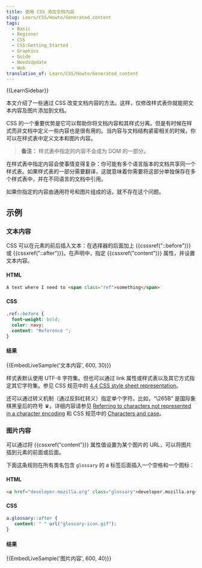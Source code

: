 ```yaml
---
title: 使用 CSS 添加文档内容
slug: Learn/CSS/Howto/Generated_content
tags:
  - Basic
  - Beginner
  - CSS
  - CSS:Getting_Started
  - Graphics
  - Guide
  - NeedsUpdate
  - Web
translation_of: Learn/CSS/Howto/Generated_content
---
```

{{LearnSidebar}}

本文介绍了一些通过 CSS 改变文档内容的方法。这样，仅修改样式表你就能把文本内容及图片添加到文档。

CSS 的一个重要优势是它可以帮助你将文档内容和其样式分离。但是有时候在样式而非文档中定义一些内容也是很有用的。当内容与文档结构紧密相关的时候，你可以在样式表中定义文本和图片内容。

> **备注：** 样式表中指定的内容不会成为 DOM 的一部分。

在样式表中指定内容会使事情变得复杂：你可能有多个语言版本的文档共享同一个样式表。如果样式表的一部分需要翻译，这就意味着你需要将这部分单独保存在多个样式表中，并在不同语言的文档中引用。

如果你指定的内容由通用符号和图片组成的话，就不存在这个问题。

## 示例

### 文本内容

CSS 可以在元素的前后插入文本：在选择器的后面加上 {{cssxref("::before")}} 或 {{cssxref("::after")}}。在声明中，指定 {{cssxref("content")}} 属性，并设置文本内容。

#### HTML

```html
A text where I need to <span class="ref">something</span>
```

#### CSS

```css
.ref::before {
  font-weight: bold;
  color: navy;
  content: "Reference ";
}
```

#### 结果

{{EmbedLiveSample('文本内容', 600, 30)}}

样式表默认使用 UTF-8 字符集。但也可以通过 link 属性或样式表以及其它方式指定其它字符集。参见 CSS 规范中的 [4.4 CSS style sheet representation](https://www.w3.org/TR/CSS21/syndata.html#q23)。

还可以通过转义机制（通过反斜杠转义）指定单个字符。比如，“\265B” 是国际象棋黑皇后的符号 ♛。详细内容请参见 [Referring to characters not represented in a character encoding](https://www.w3.org/TR/CSS21/syndata.html#q24) 和 CSS 规范中的 [Characters and case](https://www.w3.org/TR/CSS21/syndata.html#q6)。

### 图片内容

可以通过将 {{cssxref("content")}} 属性值设置为某个图片的 URL，可以将图片插到元素的前面或后面。

下面这条规则在所有类名包含 `glossary` 的 a 标签后面插入一个空格和一个图标：

#### HTML

```html
<a href="developer.mozilla.org" class="glossary">developer.mozilla.org</a>
```

#### CSS

```css
a.glossary::after {
   content: " " url("glossary-icon.gif");
}
```

#### 结果

{{EmbedLiveSample('图片内容', 600, 40)}}
